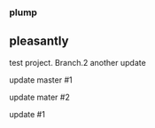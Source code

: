 ### plump
## pleasantly

test project.
Branch.2
another update


update master #1

update mater #2

update #1

